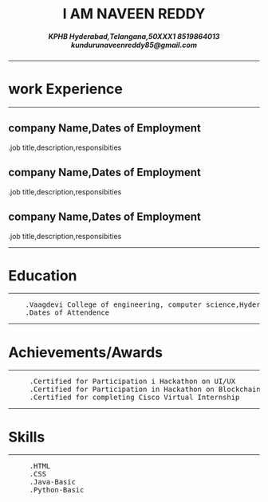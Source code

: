 <html>

<head>
<center>
<tittle><h1>I AM NAVEEN REDDY</h1><h5>KPHB Hyderabad,Telangana,50XXX1 8519864013 kundurunaveenreddy85@gmail.com</h5></tittle>
</center>
<body>
<hr></hr>
<h1>work Experience</h1>
<hr></hr>
<h2>company Name,Dates of Employment</h2>
    .job title,description,responsibities
<h2>company Name,Dates of Employment</h2>
    .job title,description,responsibities
<h2>company Name,Dates of Employment</h2>
    .job title,description,responsibities
<hr></hr>
<h1>Education</h1>
<hr></hr>
<pre>
    .Vaagdevi College of engineering, computer science,Hyderabad,Telangana
    .Dates of Attendence
</pre>
<hr></hr>
<h1>Achievements/Awards</h1>
<hr></hr>
<pre>
     .Certified for Participation i Hackathon on UI/UX
     .Certified for Participation in Hackathon on Blockchain Technology
     .Certified for completing Cisco Virtual Internship
</pre>
<hr></hr>
<h1>Skills</h1>
<hr></hr>
<pre>
     .HTML
     .CSS
     .Java-Basic
     .Python-Basic
</pre>
</body>
</head>
</html>
